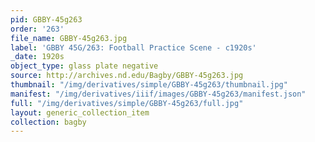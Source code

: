 ```yaml
---
pid: GBBY-45g263
order: '263'
file_name: GBBY-45g263.jpg
label: 'GBBY 45G/263: Football Practice Scene - c1920s'
_date: 1920s
object_type: glass plate negative
source: http://archives.nd.edu/Bagby/GBBY-45g263.jpg
thumbnail: "/img/derivatives/simple/GBBY-45g263/thumbnail.jpg"
manifest: "/img/derivatives/iiif/images/GBBY-45g263/manifest.json"
full: "/img/derivatives/simple/GBBY-45g263/full.jpg"
layout: generic_collection_item
collection: bagby
---
```

